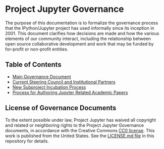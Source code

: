 # Project Jupyter Governance

The purpose of this documentation is to formalize the governance process that
the IPython/Jupyter project has used informally since its inception in 2001.
This document clarifies how decisions are made and how the various elements
of our community interact, including the relationship between open source
collaborative development and work that may be funded by for-profit or non-profit entities.

## Table of Contents

* [Main Governance Document](governance)
* [Current Steering Council and Institutional Partners](people)
* [New Subproject Incubation Process](newsubprojects)
* [Process for Authoring Jupyter Related Academic Papers](papers)

## License of Governance Documents

To the extent possible under law, Project Jupyter has waived all copyright and related or neighboring rights to the Project Jupyter Governance documents, in accordance with the Creative Commons [CC0 license](http://creativecommons.org/publicdomain/zero/1.0/). This work is published from the United States.  See the [LICENSE.md file](https://github.com/jupyter/governance/blob/master/LICENSE.md)
in this repository for details.
